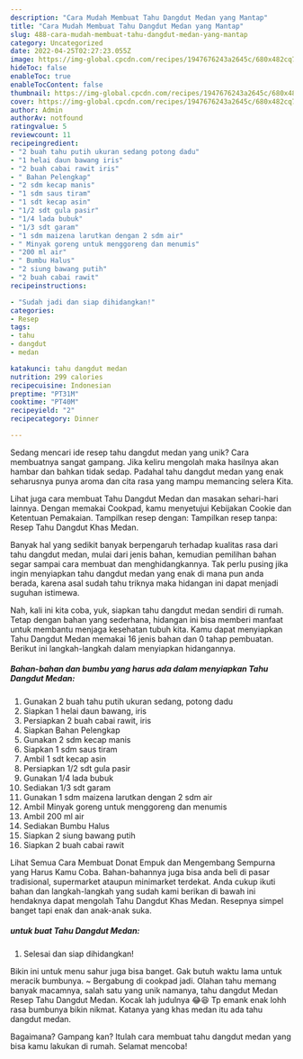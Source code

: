 ```yaml
---
description: "Cara Mudah Membuat Tahu Dangdut Medan yang Mantap"
title: "Cara Mudah Membuat Tahu Dangdut Medan yang Mantap"
slug: 488-cara-mudah-membuat-tahu-dangdut-medan-yang-mantap
category: Uncategorized
date: 2022-04-25T02:27:23.055Z
image: https://img-global.cpcdn.com/recipes/1947676243a2645c/680x482cq70/tahu-dangdut-medan-foto-resep-utama.jpg
hideToc: false
enableToc: true
enableTocContent: false
thumbnail: https://img-global.cpcdn.com/recipes/1947676243a2645c/680x482cq70/tahu-dangdut-medan-foto-resep-utama.jpg
cover: https://img-global.cpcdn.com/recipes/1947676243a2645c/680x482cq70/tahu-dangdut-medan-foto-resep-utama.jpg
author: Admin
authorAv: notfound
ratingvalue: 5
reviewcount: 11
recipeingredient:
- "2 buah tahu putih ukuran sedang potong dadu"
- "1 helai daun bawang iris"
- "2 buah cabai rawit iris"
- " Bahan Pelengkap"
- "2 sdm kecap manis"
- "1 sdm saus tiram"
- "1 sdt kecap asin"
- "1/2 sdt gula pasir"
- "1/4 lada bubuk"
- "1/3 sdt garam"
- "1 sdm maizena larutkan dengan 2 sdm air"
- " Minyak goreng untuk menggoreng dan menumis"
- "200 ml air"
- " Bumbu Halus"
- "2 siung bawang putih"
- "2 buah cabai rawit"
recipeinstructions:

- "Sudah jadi dan siap dihidangkan!"
categories:
- Resep
tags:
- tahu
- dangdut
- medan

katakunci: tahu dangdut medan 
nutrition: 299 calories
recipecuisine: Indonesian
preptime: "PT31M"
cooktime: "PT40M"
recipeyield: "2"
recipecategory: Dinner

---
```





Sedang mencari ide resep tahu dangdut medan yang unik? Cara membuatnya sangat gampang. Jika keliru mengolah maka hasilnya akan hambar dan bahkan tidak sedap. Padahal tahu dangdut medan yang enak seharusnya punya aroma dan cita rasa yang mampu memancing selera Kita.





Lihat juga cara membuat Tahu Dangdut Medan dan masakan sehari-hari lainnya. Dengan memakai Cookpad, kamu menyetujui Kebijakan Cookie dan Ketentuan Pemakaian. Tampilkan resep dengan: Tampilkan resep tanpa: Resep Tahu Dangdut Khas Medan.

Banyak hal yang sedikit banyak berpengaruh terhadap kualitas rasa dari tahu dangdut medan, mulai dari jenis bahan, kemudian pemilihan bahan segar sampai cara membuat dan menghidangkannya. Tak perlu pusing jika ingin menyiapkan tahu dangdut medan yang enak di mana pun anda berada, karena asal sudah tahu triknya maka hidangan ini dapat menjadi suguhan istimewa.






Nah, kali ini kita coba, yuk, siapkan tahu dangdut medan sendiri di rumah. Tetap dengan bahan yang sederhana, hidangan ini bisa memberi manfaat untuk membantu menjaga kesehatan tubuh kita. Kamu dapat menyiapkan Tahu Dangdut Medan memakai 16 jenis bahan dan 0 tahap pembuatan. Berikut ini langkah-langkah dalam menyiapkan hidangannya.

<!--inarticleads1-->

##### Bahan-bahan dan bumbu yang harus ada dalam menyiapkan Tahu Dangdut Medan:

1. Gunakan 2 buah tahu putih ukuran sedang, potong dadu
1. Siapkan 1 helai daun bawang, iris
1. Persiapkan 2 buah cabai rawit, iris
1. Siapkan  Bahan Pelengkap
1. Gunakan 2 sdm kecap manis
1. Siapkan 1 sdm saus tiram
1. Ambil 1 sdt kecap asin
1. Persiapkan 1/2 sdt gula pasir
1. Gunakan 1/4 lada bubuk
1. Sediakan 1/3 sdt garam
1. Gunakan 1 sdm maizena larutkan dengan 2 sdm air
1. Ambil  Minyak goreng untuk menggoreng dan menumis
1. Ambil 200 ml air
1. Sediakan  Bumbu Halus
1. Siapkan 2 siung bawang putih
1. Siapkan 2 buah cabai rawit


Lihat Semua Cara Membuat Donat Empuk dan Mengembang Sempurna yang Harus Kamu Coba. Bahan-bahannya juga bisa anda beli di pasar tradisional, supermarket ataupun minimarket terdekat. Anda cukup ikuti bahan dan langkah-langkah yang sudah kami berikan di bawah ini hendaknya dapat mengolah Tahu Dangdut Khas Medan. Resepnya simpel banget tapi enak dan anak-anak suka. 

<!--inarticleads2-->

#####  untuk buat Tahu Dangdut Medan:


1. Selesai dan siap dihidangkan!

Bikin ini untuk menu sahur juga bisa banget. Gak butuh waktu lama untuk meracik bumbunya. ~ Bergabung di cookpad jadi. Olahan tahu memang banyak macamnya, salah satu yang unik namanya, tahu dangdut Medan Resep Tahu Dangdut Medan. Kocak lah judulnya 😂😆 Tp emank enak lohh rasa bumbunya bikin nikmat. Katanya yang khas medan itu ada tahu dangdut medan. 

Bagaimana? Gampang kan? Itulah cara membuat tahu dangdut medan yang bisa kamu lakukan di rumah. Selamat mencoba!
